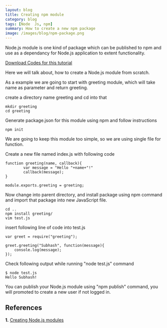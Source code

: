 ```yaml
---
layout: blog
title: Creating npm module
category: blog
tags: [Node  Js, npm] 
summary: How to create a new npm package
image: /images/blog/npm-package.png
---
```



Node.js  module is  one kind of package which can be published to npm and use as a dependancy for Node.js application to extent functionality.

[Download Codes for this tutorial](https://github.com/Subh94/npm-module-tutorial)

Here we will talk about, how to create a  Node.js module from scratch. 

As a example we are going to start with greeting module, which will take name as parameter and return greeting. 


create a directory name greeting and cd into that
```
mkdir greeting
cd greeting
```

Generate package.json for this module using npm and follow instructions
```
npm init
```

We are going to keep this module too simple, so we are using single file for function. 

Create a new file named index.js with following code
```
function greeting(name, callback){
        var message = "Hello "+name+"!"
        callback(message);
}

module.exports.greeting = greeting;
```

Now change into parent directory, and install package using npm command and import that package into new JavaScript file.
```
cd ..
npm install greeting/
vim test.js
```

insert following line of code into test.js 
```
var greet = require("greeting");

greet.greeting("Subhash", function(message){
    console.log(message);
});
```

Check following output while running "node test.js" command
```
$ node test.js 
Hello Subhash!
````

You can publish your Node.js module  using "npm publish" command, you will promoted to create a new user if not logged in. 



##  References  
**1.** [Creating Node.js modules](https://docs.npmjs.com/getting-started/creating-node-modules)